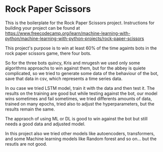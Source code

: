# Rock Paper Scissors

This is the boilerplate for the Rock Paper Scissors project. Instructions for building your project can be found at https://www.freecodecamp.org/learn/machine-learning-with-python/machine-learning-with-python-projects/rock-paper-scissors


This project's purpose is to win at least 60% of the time againts bots in the rock paper scissors game, there four bots.

So for the three bots quincy, Kris and mrugesh we used only some algorithms approachs to win against them, but for the abbey is quiete complicated, so we tried to generate some data of the behaviour of the bot, save that data in csv, which  represents a time series data.


In ou case we tried LSTM model, train it with the data and then test it. The results on the training are good but  while testing against the bot, our model wins sometimes and fail sometimes, we tried differents amounts of data, trained on many epochs, tried also to adjust the hyperparameters, but the results remain the same.

The appraoch of using ML or DL is good to win against the bot but still needs a good data and adjusted model.

In this project also we tried other models like autoencoders, transformers, and some Machine learning models like Random forest and so on... but the resutls are not good.
